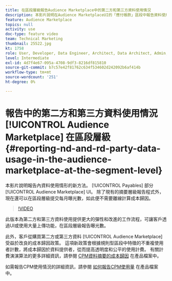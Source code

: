 ```yaml
---
title: 在區段層級報告Audience Marketplace中的第二方和第三方資料使用情況
description: 本影片說明在Audience MarketplaceUI的「應付帳款」區段中報告資料使用情形的新方法。 除了現有的摘要層級報告程式外，現在還可以在區段層級提交每月曝光數，如此便不需要離線計算成本歸因。
feature: Audience Marketplace
topics: null
activity: use
doc-type: feature video
team: Technical Marketing
thumbnail: 25522.jpg
kt: 1758
role: User, Developer, Data Engineer, Architect, Data Architect, Admin, Leader
level: Intermediate
exl-id: 4d7f4e67-095a-4708-9df3-8216df815810
source-git-commit: b7c57e42f81762c634f534602d242092b6af414b
workflow-type: tm+mt
source-wordcount: '251'
ht-degree: 0%

---
```


# 報告中的第二方和第三方資料使用情況 [!UICONTROL Audience Marketplace] 在區段層級 {#reporting-nd-and-rd-party-data-usage-in-the-audience-marketplace-at-the-segment-level}

本影片說明報告內資料使用情形的新方法。 [!UICONTROL Payables] 部分 [!UICONTROL Audience Marketplace] UI。 除了現有的摘要層級報告程式外，現在還可以在區段層級提交每月曝光數，如此便不需要離線計算成本歸因。

>[!VIDEO](https://video.tv.adobe.com/v/25522/?quality=12)

此版本為第二方和第三方資料使用提供更大的彈性和改進的工作流程，可讓客戶透過UI或使用大量上傳功能，在區段層級報告曝光數。

此外，客戶從購買第二方或第三方資料 [!UICONTROL Audience Marketplace] 受益於改良的成本歸因政策。 這項新政策會根據規則型區段中特徵的不重複使用者計數，將成本歸因於資料提供者，從而提高透明度和公平的使用計費。 有關計費演演算法的更多詳細資訊，請參閱 [CPM資料摘要的成本歸因](https://experiencecloud.adobe.com/resources/help/en_US/aam/marketplace_cpm_billing.html) 在產品檔案中。

如需報告CPM使用情況的詳細資訊，請參閱 [如何報告CPM使用量](https://experiencecloud.adobe.com/resources/help/en_US/aam/t_marketplace_report_cpm_usage.html) 在產品檔案中。
